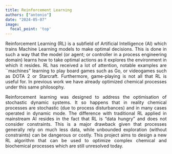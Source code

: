 ```yaml
---
title: Reinforcement Learning
authors: ["antonio"]
date: "2024-05-07"
image:
  focal_point: 'top'
---
```


<!--more-->

<div style="text-align: justify">
Reinforcement Learning (RL) is a subfield of Artificial Intelligence (AI) which trains Machine Learning models to make optimal decisions. This is done in such a way that the model (or agent; or controller in a process engineering domain) learns how to take optimal actions as it explores the environment in which it resides.
RL has received a lot of attention, notable examples are ``machines" learning to play board games such as Go, or videogames such as DOTA 2 or Starcraft. Furthermore, game-playing is not all that RL is useful for. In previous work we have already optimized chemical processes under this same philosophy.

Reinforcement learning was designed to address the optimisation of stochastic dynamic systems. It so happens that in reality chemical processes are stochastic (due to process disturbances) and in many cases operated in dynamic mode. The difference with traditional RL applied in mainstream AI resides in the fact that RL is “data hungry” and does not consider constraints. This is a major drawback given that processes generally rely on much less data, while unbounded exploration (without constraints) can be dangerous or costly. This project aims to design a new RL algorithm that can be used to optimize complex chemical and biochemical processes which are still unresolved today. 

